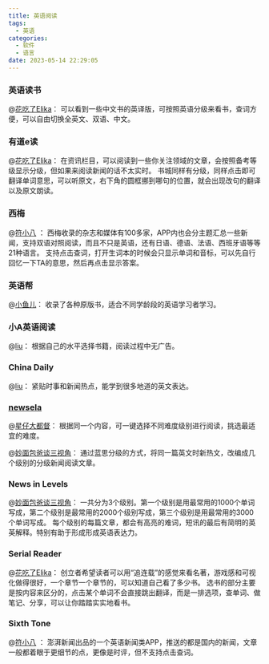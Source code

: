 ```yaml
---
title: 英语阅读
tags:
  - 英语
categories:
  - 软件
  - 语言
date: 2023-05-14 22:29:05
---
```


### 英语读书

@[花吃了Elika](https://zhuanlan.zhihu.com/p/36189732)：
可以看到一些中文书的英译版，可按照英语分级来看书，查词方便，可以自由切换全英文、双语、中文。
<!--more-->

### 有道e读

@[花吃了Elika](https://zhuanlan.zhihu.com/p/36189732)：
在资讯栏目，可以阅读到一些你关注领域的文章，会按照备考等级显示分级，但如果来阅读新闻的话不太实时。
书城同样有分级，同样点击即可翻译单词意思，可以听原文，右下角的圆框挪到哪句的位置，就会出现改句的翻译以及原文朗读。

### 西梅

@[符小八](https://www.zhihu.com/question/352605250/answer/1566264770) ：
西梅收录的杂志和媒体有100多家，APP内也会分主题汇总一些新闻，支持双语对照阅读，而且不只是英语，还有日语、德语、法语、西班牙语等等21种语言。
支持点击查词，打开生词本的时候会只显示单词和音标，可以先自行回忆一下TA的意思，然后再点击显示答案。

### 英语帮

@[小鱼儿](https://www.zhihu.com/question/352605250/answer/2161182952)：
收录了各种原版书，适合不同学龄段的英语学习者学习。

### 小A英语阅读

@[liu](https://www.zhihu.com/question/352605250/answer/2322950872)：
根据自己的水平选择书籍，阅读过程中无广告。

### China Daily

@[liu](https://www.zhihu.com/question/352605250/answer/2322950872)：
紧贴时事和新闻热点，能学到很多地道的英文表达。

### [newsela](https://newsela.com/)

@[星仔大都督](https://www.zhihu.com/question/309110772/answer/929555572)：
根据同一个内容，可一键选择不同难度级别进行阅读，挑选最适宜的难度。

@[妙面包爸谈三视角](https://zhuanlan.zhihu.com/p/387452681)：
通过蓝思分级的方式，将同一篇英文时新热文，改编成几个级别的分级新闻阅读文章。

### News in Levels

@[妙面包爸谈三视角](https://zhuanlan.zhihu.com/p/387452681)：
一共分为3个级别。第一个级别是用最常用的1000个单词写成，第二个级别是最常用的2000个级别写成，第三个级别是用最常用的3000个单词写成。
每个级别的每篇文章，都会有高亮的难词，短讯的最后有简明的英英解释。特别有助于形成形成英语表达力。

### Serial Reader

@[花吃了Elika](https://zhuanlan.zhihu.com/p/36189732)：
创立者希望读者可以用“追连载”的感觉来看名著，游戏感和可视化做得很好，一个章节一个章节的，可以知道自己看了多少书。
选书的部分主要是按内容来区分的，点击某个单词不会直接跳出翻译，而是一排选项，查单词、做笔记、分享，可以让你踏踏实实地看书。

### Sixth Tone

@[符小八](https://www.zhihu.com/question/352605250/answer/1566264770) ：
澎湃新闻出品的一个英语新闻类APP，推送的都是国内的新闻，文章一般都着眼于更细节的点，更像是时评，但不支持点击查词。
